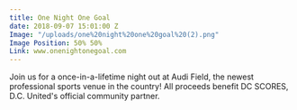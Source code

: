 ```yaml
---
title: One Night One Goal
date: 2018-09-07 15:01:00 Z
Image: "/uploads/one%20night%20one%20goal%20(2).png"
Image Position: 50% 50%
Link: www.onenightonegoal.com
---
```


Join us for a once-in-a-lifetime night out at Audi Field, the newest professional sports venue in the country! All proceeds benefit DC SCORES, D.C. United's official community partner.